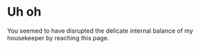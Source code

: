 # Uh oh

You seemed to have disrupted the delicate internal balance of my housekeeper by reaching this page.